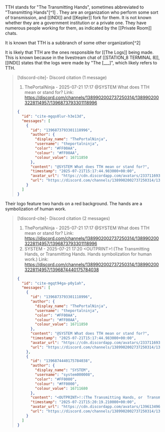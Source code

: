 TTH stands for "The Transmitting Hands", sometimes abbreviated to "Transmitting Hands"[^1]
. 
They are an organization who perform some sort of transmission, and [[INDI]] and [[Kepler]] fork for them. It is not known whether they are a government institution or a private one. They have numerous people working for them, as indicated by the [[Private Room]] chats.

It is known that TTH is a subbranch of some other organization[^2]

It is likely that TTH are the ones responsible for [[The Logs]] being made. This is known because in the livestream chat of [[STATION_8 TERMINAL 8]], [[INDI]] states that the logs were made by "The [___]", which likely refers to TTH. <!-- discord-cite:cite-mgqs0lur-h3e13d -->

> [!discord-cite]- Discord citation (1 message)
> 1. ThePortalNinja - 2025-07-21 17:17
>     @SYSTEM What does TTH mean or stand for?
>     Link: https://discord.com/channels/1389902002737250314/1389902003228114957/1396873793301118996
>
> ```json
> {
>   "id": "cite-mgqs0lur-h3e13d",
>   "messages": [
>     {
>       "id": "1396873793301118996",
>       "author": {
>         "display_name": "ThePortalNinja",
>         "username": "theportalninja",
>         "color": "#FF00AA",
>         "colour": "#FF00AA",
>         "colour_value": 16711850
>       },
>       "content": "@SYSTEM What does TTH mean or stand for?",
>       "timestamp": "2025-07-21T15:17:44.983000+00:00",
>       "avatar_url": "https://cdn.discordapp.com/avatars/233711693241253891/267ed96f6273d08426882bd2c1f0aa33.png?size=1024",
>       "url": "https://discord.com/channels/1389902002737250314/1389902003228114957/1396873793301118996"
>     }
>   ]
> }
> ```


Their logo feature two hands on a red background. The hands are a symbolization of human work.<!-- discord-cite:cite-mgqt94ga-p0y1ah -->

> [!discord-cite]- Discord citation (2 messages)
> 1. ThePortalNinja - 2025-07-21 17:17
>     @SYSTEM What does TTH mean or stand for?
>     Link: https://discord.com/channels/1389902002737250314/1389902003228114957/1396873793301118996
> 2. SYSTEM - 2025-07-21 17:20
>     &lt;OUTPRINT&gt;!:(The Transmitting Hands, or  Transmitting Hands. Hands symbolization for human work.)
>     Link: https://discord.com/channels/1389902002737250314/1389902003228114957/1396874440175784038
>
> ```json
> {
>   "id": "cite-mgqt94ga-p0y1ah",
>   "messages": [
>     {
>       "id": "1396873793301118996",
>       "author": {
>         "display_name": "ThePortalNinja",
>         "username": "theportalninja",
>         "color": "#FF00AA",
>         "colour": "#FF00AA",
>         "colour_value": 16711850
>       },
>       "content": "@SYSTEM What does TTH mean or stand for?",
>       "timestamp": "2025-07-21T15:17:44.983000+00:00",
>       "avatar_url": "https://cdn.discordapp.com/avatars/233711693241253891/267ed96f6273d08426882bd2c1f0aa33.png?size=1024",
>       "url": "https://discord.com/channels/1389902002737250314/1389902003228114957/1396873793301118996"
>     },
>     {
>       "id": "1396874440175784038",
>       "author": {
>         "display_name": "SYSTEM",
>         "username": "system000008",
>         "color": "#FF0000",
>         "colour": "#FF0000",
>         "colour_value": 16711680
>       },
>       "content": "<OUTPRINT>!:(The Transmitting Hands, or  Transmitting Hands. Hands symbolization for human work.)",
>       "timestamp": "2025-07-21T15:20:19.210000+00:00",
>       "avatar_url": "https://cdn.discordapp.com/avatars/1396134967091793992/8842f7241caf01fab110863d1545e52d.png?size=1024",
>       "url": "https://discord.com/channels/1389902002737250314/1389902003228114957/1396874440175784038"
>     }
>   ]
> }
> ```


